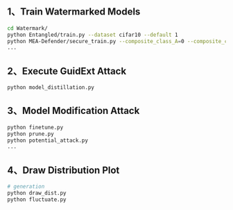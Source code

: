## 1、Train Watermarked Models

```bash
cd Watermark/
python Entangled/train.py --dataset cifar10 --default 1
python MEA-Defender/secure_train.py --composite_class_A=0 --composite_class_B=1 --target_class=2 --epoch=100
...
```

## 2、Execute GuidExt Attack

```bash
python model_distillation.py 
```

## 3、Model Modification Attack

```bash
python finetune.py
python prune.py
python potential_attack.py
...
```

## 4、Draw Distribution Plot

```bash
# generation
python draw_dist.py
python fluctuate.py
```
 
